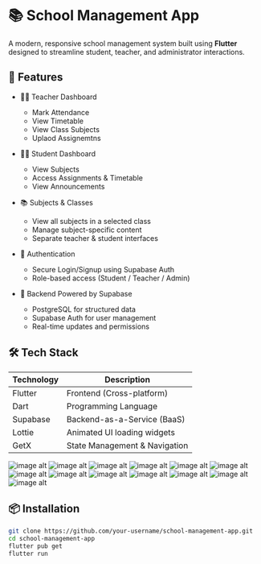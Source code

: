 # 📚 School Management App

A modern, responsive school management system built using **Flutter** designed to streamline student, teacher, and administrator interactions.

## 🚀 Features

- 👨‍🏫 Teacher Dashboard
  - Mark Attendance
  - View Timetable
  - View Class Subjects
  - Uplaod Assignemtns

- 🧑‍🎓 Student Dashboard
  - View Subjects
  - Access Assignments & Timetable
  - View Announcements

- 📚 Subjects & Classes
  - View all subjects in a selected class
  - Manage subject-specific content
  - Separate teacher & student interfaces

- 🔐 Authentication
  - Secure Login/Signup using Supabase Auth
  - Role-based access (Student / Teacher / Admin)

- 💾 Backend Powered by Supabase
  - PostgreSQL for structured data
  - Supabase Auth for user management
  - Real-time updates and permissions

## 🛠️ Tech Stack

| Technology | Description                    |
|------------|--------------------------------|
| Flutter    | Frontend (Cross-platform)      |
| Dart       | Programming Language           |
| Supabase   | Backend-as-a-Service (BaaS)    |
| Lottie     | Animated UI loading widgets    |
| GetX       | State Management & Navigation  |

![image alt](https://github.com/AbdulSalam78976/School-Management-App/blob/bb706cb49308d34adfa5b54d420732013694930b/screenshots/IMG-20250731-WA0052.jpg)
![image alt](https://github.com/AbdulSalam78976/School-Management-App/blob/bb706cb49308d34adfa5b54d420732013694930b/screenshots/IMG-20250731-WA0051.jpg)
![image alt](https://github.com/AbdulSalam78976/School-Management-App/blob/bb706cb49308d34adfa5b54d420732013694930b/screenshots/IMG-20250731-WA0050.jpg)
![image alt](https://github.com/AbdulSalam78976/School-Management-App/blob/bb706cb49308d34adfa5b54d420732013694930b/screenshots/IMG-20250731-WA0049.jpg)
![image alt](https://github.com/AbdulSalam78976/School-Management-App/blob/bb706cb49308d34adfa5b54d420732013694930b/screenshots/IMG-20250731-WA0048.jpg)
![image alt](https://github.com/AbdulSalam78976/School-Management-App/blob/bb706cb49308d34adfa5b54d420732013694930b/screenshots/IMG-20250730-WA0051.jpg)
![image alt](https://github.com/AbdulSalam78976/School-Management-App/blob/bb706cb49308d34adfa5b54d420732013694930b/screenshots/IMG-20250730-WA0050.jpg)
![image alt](https://github.com/AbdulSalam78976/School-Management-App/blob/bb706cb49308d34adfa5b54d420732013694930b/screenshots/IMG-20250730-WA0049.jpg)
![image alt](https://github.com/AbdulSalam78976/School-Management-App/blob/bb706cb49308d34adfa5b54d420732013694930b/screenshots/IMG-20250730-WA0048.jpg)
![image alt](https://github.com/AbdulSalam78976/School-Management-App/blob/bb706cb49308d34adfa5b54d420732013694930b/screenshots/IMG-20250730-WA0047.jpg)
![image alt](https://github.com/AbdulSalam78976/School-Management-App/blob/bb706cb49308d34adfa5b54d420732013694930b/screenshots/IMG-20250730-WA0046.jpg)
![image alt](https://github.com/AbdulSalam78976/School-Management-App/blob/bb706cb49308d34adfa5b54d420732013694930b/screenshots/IMG-20250730-WA0045.jpg)
![image alt](https://github.com/AbdulSalam78976/School-Management-App/blob/bb706cb49308d34adfa5b54d420732013694930b/screenshots/IMG-20250730-WA0044.jpg)

## 📦 Installation

```bash
git clone https://github.com/your-username/school-management-app.git
cd school-management-app
flutter pub get
flutter run
